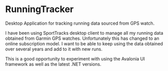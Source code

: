 # RunningTracker
Desktop Application for tracking running data sourced from GPS watch.

I have been using SportTracks desktop client to manage all my running data obtained from Garmin GPS watches. 
Unfortunately this has changed to an online subscription model. I want to be able to keep using the data obtained over several years and add to it with new runs.

This is a good opportunity to experiment with using the Avalonia UI framework as well as the latest .NET versions.